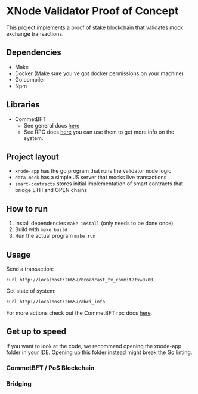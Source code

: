 # XNode Validator Proof of Concept 

This project implements a proof of stake blockchain that validates mock exchange transactions.

## Dependencies
- Make
- Docker (Make sure you've got docker permissions on your machine)
- Go compiler
- Npm

## Libraries
- CommetBFT
  - See general docs [here](https://docs.cometbft.com/v0.38/)
  - See RPC docs [here](https://docs.cometbft.com/v0.38/rpc/#/) you can use them to get more info on the system.

## Project layout
- `xnode-app` has the go program that runs the validator node logic
- `data-mock` has a simple JS server that mocks live transactions
- `smart-contracts` stores initial implementation of smart contracts that bridge ETH and OPEN chains 

## How to run
1. Install dependencies `make install` (only needs to be done once)
2. Build with `make build`
3. Run the actual program `make run`

## Usage
Send a transaction:
```
curl http://localhost:26657/broadcast_tx_commit?tx=0x00
```

Get state of system:
```
curl http://localhost:26657/abci_info
```

For more actions check out the CommetBFT rpc docs [here](https://docs.cometbft.com/v0.38/rpc/#/).

## Get up to speed

If you want to look at the code, we recommend opening the xnode-app folder in your IDE.
Opening up this folder instead might break the Go linting.

### CommetBFT / PoS Blockchain

### Bridging

### 
